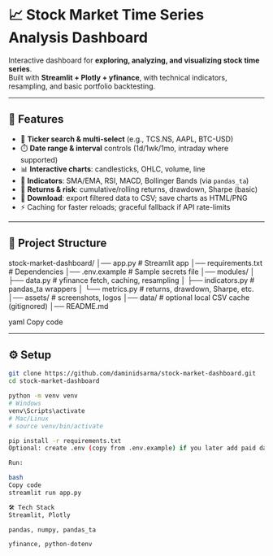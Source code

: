 # 📈 Stock Market Time Series Analysis Dashboard

Interactive dashboard for **exploring, analyzing, and visualizing stock time series**.  
Built with **Streamlit + Plotly + yfinance**, with technical indicators, resampling, and basic portfolio backtesting.

---

## 🚀 Features
- 🔎 **Ticker search & multi-select** (e.g., TCS.NS, AAPL, BTC-USD)
- ⏱️ **Date range & interval** controls (1d/1wk/1mo, intraday where supported)
- 📊 **Interactive charts**: candlesticks, OHLC, volume, line
- 🧠 **Indicators**: SMA/EMA, RSI, MACD, Bollinger Bands (via `pandas_ta`)
- 🧮 **Returns & risk**: cumulative/rolling returns, drawdown, Sharpe (basic)
- 🧾 **Download**: export filtered data to CSV; save charts as HTML/PNG
- ⚡ Caching for faster reloads; graceful fallback if API rate-limits

---

## 🧱 Project Structure
stock-market-dashboard/
│── app.py # Streamlit app
│── requirements.txt # Dependencies
│── .env.example # Sample secrets file
│── modules/
│ ├── data.py # yfinance fetch, caching, resampling
│ ├── indicators.py # pandas_ta wrappers
│ └── metrics.py # returns, drawdown, Sharpe, etc.
│── assets/ # screenshots, logos
│── data/ # optional local CSV cache (gitignored)
│── README.md

yaml
Copy code

---

## ⚙️ Setup

```bash
git clone https://github.com/daminidsarma/stock-market-dashboard.git
cd stock-market-dashboard

python -m venv venv
# Windows
venv\Scripts\activate
# Mac/Linux
# source venv/bin/activate

pip install -r requirements.txt
Optional: create .env (copy from .env.example) if you later add paid data sources (Alpha Vantage, Finnhub, etc.).

Run:

bash
Copy code
streamlit run app.py

🛠️ Tech Stack
Streamlit, Plotly

pandas, numpy, pandas_ta

yfinance, python-dotenv
